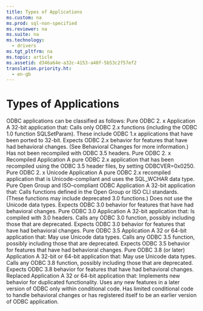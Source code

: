 ```yaml
---
title: Types of Applications
ms.custom: na
ms.prod: sql-non-specified
ms.reviewer: na
ms.suite: na
ms.technology: 
  - drivers
ms.tgt_pltfrm: na
ms.topic: article
ms.assetid: d346a64e-a32c-4153-a40f-5b53c2f57ef2
translation.priority.ht: 
  - en-gb
---
```

# Types of Applications
<?xml version="1.0" encoding="utf-8"?>
<developerConceptualDocument xmlns="http://ddue.schemas.microsoft.com/authoring/2003/5" xmlns:xlink="http://www.w3.org/1999/xlink" xmlns:xsi="http://www.w3.org/2001/XMLSchema-instance" xsi:schemaLocation="http://ddue.schemas.microsoft.com/authoring/2003/5 http://dduestorage.blob.core.windows.net/ddueschema/developer.xsd">
  <introduction>
    <para>ODBC applications can be classified as follows:  </para>
    <list class="bullet">
      <listItem>
        <para>
          <legacyBold>Pure ODBC 2.</legacyBold>
          <legacyBold>
            <legacyItalic>x</legacyItalic>
          </legacyBold>
          <legacyBold> Application</legacyBold> A 32-bit application that: </para>
        <list class="bullet">
          <listItem>
            <para>Calls only ODBC 2.<legacyItalic>x </legacyItalic>functions (including the ODBC 1.0 function <legacyBold>SQLSetParam</legacyBold>). These include ODBC 1.<legacyItalic>x </legacyItalic>applications that have been ported to 32-bit.</para>
          </listItem>
          <listItem>
            <para>Expects ODBC 2.<legacyItalic>x </legacyItalic>behavior for features that have had behavioral changes. (See <legacyLink xlink:href="a17ae701-6ab6-4eaf-9e46-d3b9cd0a3a67">Behavioral Changes</legacyLink> for more information.)</para>
          </listItem>
          <listItem>
            <para>Has not been recompiled with ODBC 3.5 headers.</para>
          </listItem>
        </list>
      </listItem>
      <listItem>
        <para>
          <legacyBold>Pure ODBC 2.</legacyBold>
          <legacyBold>
            <legacyItalic>x</legacyItalic>
          </legacyBold>
          <legacyBold> Recompiled Application</legacyBold> A pure ODBC 2.<legacyItalic>x</legacyItalic> application that has been recompiled using the ODBC 3.5 header files, by setting ODBCVER=0x0250.</para>
      </listItem>
      <listItem>
        <para>
          <legacyBold>Pure ODBC 2.</legacyBold>
          <legacyBold>
            <legacyItalic>x</legacyItalic>
          </legacyBold>
          <legacyBold> Unicode Application</legacyBold> A pure ODBC 2.<legacyItalic>x </legacyItalic>recompiled application that is Unicode-compliant and uses the SQL_WCHAR data type.</para>
      </listItem>
      <listItem>
        <para>
          <legacyBold>Pure Open Group and ISO</legacyBold>–<legacyBold>compliant ODBC Application</legacyBold> A 32-bit application that: </para>
        <list class="bullet">
          <listItem>
            <para>Calls functions defined in the Open Group or ISO CLI standards. (These functions may include deprecated 3.0 functions.)</para>
          </listItem>
          <listItem>
            <para>Does not use the Unicode data types.</para>
          </listItem>
          <listItem>
            <para>Expects ODBC 3.0 behavior for features that have had behavioral changes.</para>
          </listItem>
        </list>
      </listItem>
      <listItem>
        <para>
          <legacyBold>Pure ODBC 3.0 Application</legacyBold> A 32-bit application that: </para>
        <list class="bullet">
          <listItem>
            <para>Is compiled with 3.0 headers.</para>
          </listItem>
          <listItem>
            <para>Calls any ODBC 3.0 function, possibly including those that are deprecated.</para>
          </listItem>
          <listItem>
            <para>Expects ODBC 3.0 behavior for features that have had behavioral changes.</para>
          </listItem>
        </list>
      </listItem>
      <listItem>
        <para>
          <legacyBold>Pure ODBC 3.5 Application</legacyBold> A 32 or 64-bit application that:</para>
        <list class="bullet">
          <listItem>
            <para>May use Unicode data types.</para>
          </listItem>
          <listItem>
            <para>Calls any ODBC 3.5 function, possibly including those that are deprecated.</para>
          </listItem>
          <listItem>
            <para>Expects ODBC 3.5 behavior for features that have had behavioral changes.</para>
          </listItem>
        </list>
      </listItem>
      <listItem>
        <para>
          <legacyBold>Pure ODBC 3.8 (or later) Application</legacyBold> A 32-bit or 64-bit application that:</para>
        <list class="bullet">
          <listItem>
            <para>May use Unicode data types.</para>
          </listItem>
          <listItem>
            <para>Calls any ODBC 3.8 function, possibly including those that are deprecated.</para>
          </listItem>
          <listItem>
            <para>Expects ODBC 3.8 behavior for features that have had behavioral changes.</para>
          </listItem>
        </list>
      </listItem>
      <listItem>
        <para>
          <legacyBold>Replaced Application</legacyBold> A 32 or 64-bit application that:</para>
        <list class="bullet">
          <listItem>
            <para>Implements new behavior for duplicated functionality.</para>
          </listItem>
          <listItem>
            <para>Uses any new features in a later version of ODBC only within conditional code.</para>
          </listItem>
          <listItem>
            <para>Has limited conditional code to handle behavioral changes or has registered itself to be an earlier version of ODBC application.</para>
          </listItem>
        </list>
      </listItem>
    </list>
  </introduction>
  <relatedTopics />
</developerConceptualDocument>